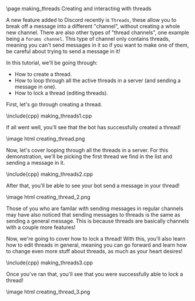 \page making_threads Creating and interacting with threads

A new feature added to Discord recently is `Threads`, these allow you to break off a message into a different "channel", without creating a whole new channel. There are also other types of "thread channels", one example being a `forums channel`. This type of channel only contains threads, meaning you can't send messages in it so if you want to make one of them, be careful about trying to send a message in it!

In this tutorial, we'll be going through:

- How to create a thread.
- How to loop through all the active threads in a server (and sending a message in one).
- How to lock a thread (editing threads).

First, let's go through creating a thread.

\include{cpp} making_threads1.cpp

If all went well, you'll see that the bot has successfully created a thread!

\image html creating_thread.png

Now, let's cover looping through all the threads in a server. For this demonstration, we'll be picking the first thread we find in the list and sending a message in it.

\include{cpp} making_threads2.cpp

After that, you'll be able to see your bot send a message in your thread!

\image html creating_thread_2.png

Those of you who are familar with sending messages in regular channels may have also noticed that sending messages to threads is the same as sending a general message. This is because threads are basically channels with a couple more features!

Now, we're going to cover how to lock a thread! With this, you'll also learn how to edit threads in general, meaning you can go forward and learn how to change even more stuff about threads, as much as your heart desires!

\include{cpp} making_threads3.cpp

Once you've ran that, you'll see that you were successfully able to lock a thread!

\image html creating_thread_3.png